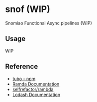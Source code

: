 # snof (WIP)

Snomiao Functional Async pipelines (WIP)

## Usage

WIP

## Reference

- [tubo - npm](https://www.npmjs.com/package/tubo)
- [Ramda Documentation](https://ramdajs.com/docs/)
- [selfrefactor/rambda](https://github.com/selfrefactor/rambda)
- [Lodash Documentation](https://lodash.com/docs/)
